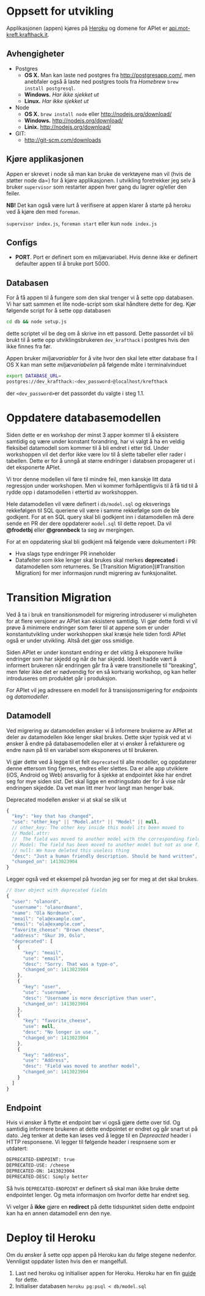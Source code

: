 # Oppsett for utvikling
Applikasjonen (appen) kjøres på [Heroku](https://www.heroku.com/) og domene for
APIet er [api.mot-kreft.krafthack.it](http://api.mot-kreft.krafthack.it).

## Avhengigheter
* Postgres
  * **OS X.** Man kan laste ned postgres fra http://postgresapp.com/, men anebfaler
  også å laste ned postgres tools fra *Homebrew* ``brew install postgresql``.
  * **Windows.** *Har ikke sjekket ut*
  * **Linux.** *Har ikke sjekket ut*
* Node
  * **OS X.** ``brew install node`` eller http://nodejs.org/download/
  * **Windows.** http://nodejs.org/download/
  * **Linix.** http://nodejs.org/download/
* GIT:
  * http://git-scm.com/downloads

## Kjøre applikasjonen
Appen er skrevet i node så man kan bruke de verktøyene man vil
(hvis de støtter node da=) for å kjøre applikasjonen. I utvikling foretrekker
jeg selv å bruker ``supervisor`` som restarter appen hver gang du lagrer og/eller
den feiler.

**NB!** Det kan også være lurt å verifisere at appen klarer å starte på heroku ved å
kjøre den med ``foreman``.

``supervisor index.js``, ``foreman start`` eller kun ``node index.js``

## Configs
* **PORT**. Port er definert som en miljævariabel. Hvis denne ikke er definert
defaulter appen til å bruke port 5000.

## Databasen
For å få appen til å fungere som den skal trenger vi å sette opp databasen.
Vi har satt sammen et lite node-script som skal håndtere dette for deg.
Kjør følgende script for å sette opp databasen

```sh
cd db && node setup.js
```
dette scriptet vil be deg om å skrive inn ett passord. Dette passordet vil bli
brukt til å sette opp utviklingsbrukeren ``dev_krafthack`` i postgres hvis den
ikke finnes fra før.

Appen bruker *miljævariabler* for å vite hvor den skal lete etter database fra
 I OS X kan man sette *miljævariabelen* på følgende måte i terminalvinduet
 ```sh
 export DATABASE_URL=
postgres://dev_krafthack:<dev_password>@localhost/krefthack
 ```
 der ``<dev_password>``er det passordet du valgte i steg 1.1.

# Oppdatere databasemodellen
Siden dette er en workshop der minst 3 apper kommer til å eksistere samtidig og
være under konstant forandring, har vi valgt å ha en veldig fleksibel datamodell
som kommer til å bli endret i etter tid. Under workshoppen vil det derfor ikke
være lov til å slette tabeller eller rader i tabellen. Dette er for å unngå at
større endringer i databsen propagerer ut i det eksponerte APIet. 

Vi tror denne modellen vil føre til mindre feil, men kanskje litt
data regressjon under workshopen. Men vi kommer forhåpentligvis til å få tid til
å rydde opp i datamodellen i ettertid av workshoppen.

Hele datamodellen vil være definert i ``db/model.sql`` og eksverings rekkefølgen
til SQL queriene vil være i samme rekkefølge som de ble godkjent. For at en
SQL query skal bli godkjent inn i datamodellen må dere sende en PR der dere
oppdaterer ``model.sql`` til dette repoet. Da vil **@frodetbj** eller
**@gronnbeck** ta seg av mergingen.

For at en oppdatering skal bli godkjent må følgende være dokumentert i PR:
* Hva slags type endringer PR inneholder
* Datafelter som ikke lenger skal brukes skal merkes **deprecated** i
datamodellen som returneres. Se [Transition Migration](#Transition Migration)
for mer informasjon rundt migrering av funksjonalitet.

# Transition Migration
Ved å ta i bruk en transitionsmodell for migrering introduserer vi muligheten
for at flere versjoner av APIet kan eksistere samtidig. Vi gjør dette fordi vi
vil prøve å minimere endringer som fører til at appene som er under
konstantutvikling under workshoppen skal kræsje hele tiden fordi APIet også
er under utvikling. Altså det gjør oss smidige.

Siden APIet er under konstant endring er det viktig å eksponere hvilke endringer
som har skjedd og når de har skjedd. Ideelt hadde vært å informert brukeren når
endringen går fra å være transitionelle til "breaking", men føler ikke det er
nødvendig for en så kortvarig workshop, og kan heller introduseres om produktet
går i produksjon.

For APIet vil jeg adressere en modell for å transisjonsmigering for *endpoints*
og *datamodeller*.

## Datamodell
Ved migrering av datamodellen ønsker vi å informere brukerne av APIet at deler
av datamodellen ikke lenger skal brukes. Dette skjer typisk ved at vi ønsker å
endre på databasemodellen eller at vi ønsker å refakturere og endre navn på til
en variabel som eksponeres ut til brukeren.

Vi gjør dette ved å legge til et felt ``deprecated`` til alle
modeller, og oppdaterer denne ettersom ting fjernes, endres eller slettes.
Da er alle app utviklere (iOS, Android og Web) ansvarlig for å sjekke at endpointet
ikke har endret seg for mye siden sist. Det skal ligge en endringsdato der
for å vise når endringen skjedde. Da vet man litt mer hvor langt man henger bak.

Deprecated modellen ønsker vi at skal se slik ut
```js
{
  "key": "key that has changed",
  "use": "other_key" || "Model.attr" || "Model" || null,
  // other_key: The other key inside this model its been moved to
  // Model.attr:
  //  The field was moved to another model with the corresponding field
  // Model: The field has been moved to another model but not as one field
  // null: We have deleted this useless thing
  "desc": "Just a human friendly description. Should be hand written",
  "changed_on": 1413023904
}
```

Legger også ved et eksempel på hvordan jeg ser for meg at det skal brukes.

```js
// User object with deprecated fields
{
  "user": "olanord",
  "username": "olanordmann",
  "name": "Ola Nordmann",
  "meail": "ola@example.com",
  "email": "ola@example.com",
  "favorite_cheese": "Brown cheese",
  "address": "Skur 39, Oslo",
  "deprecated": [
    {
      "key": "meail",
      "use": "email",
      "desc": "Sorry. That was a type-o",
      "changed_on": 1413023904
    },
    {
      "key": "user",
      "use": "username",
      "desc": "Username is more descriptive than user",
      "changed_on": 1413023904
    },
    {
      "key": "favorite_cheese",
      "use": null,
      "desc": "No longer in use.",
      "changed_on": 1413023904
    },
    {
      "key": "address",
      "use": "Address",
      "desc": "Field was moved to another model",
      "changed_on": 1413023904
    }
  ]
}
```

## Endpoint
Hvis vi ønsker å flytte et endpoint bør vi også gjøre dette over tid. Og samtidig
informere brukeren at dette endpointet er endret og går snart ut på dato.
Jeg tenker at dette kan løses ved å legge til en *Depreacted* header i
HTTP responsene. Vi legger til følgende header i respnsene som er utdatert:

```txt
DEPRECATED-ENDPOINT: true
DEPRECATED-USE: /cheese
DEPRECATED-ON: 1413023904
DEPRECATED-DESC: Simply better
```

Så hvis ``DEPRECATED-ENDPOINT`` er definert så skal man ikke bruke
dette endpointet lenger. Og meta informasjon om hvorfor dette har endret seg.

Vi velger å **ikke** gjøre en **redirect** på dette tidspunktet siden dette
endpoint kan ha en annen datamodell enn den nye.


# Deploy til Heroku
Om du ønsker å sette opp appen på Heroku kan du følge stegene nedenfor.
Vennligst oppdater listen hvis den er mangelfull.

 1. Last ned heroku og initialiser appen for Heroku. Heroku har en fin
 [guide](https://devcenter.heroku.com/articles/getting-started-with-nodejs#deploy-the-app)
 for dette.
 2. Initialiser databasen ``heroku pg:psql < db/model.sql``
